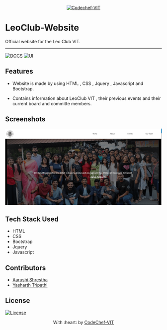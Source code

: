 <p align="center"><a href="http://www.codechefvit.com" target="_blank">
<img src="https://s3.amazonaws.com/codechef_shared/sites/all/themes/abessive/logo-3.png" title="CodeChef-VIT" alt="Codechef-VIT"></a>
</p>

# LeoClub-Website
Official website for the Leo Club VIT.

---
[![DOCS](https://img.shields.io/badge/Documentation-see%20docs-green?style=flat-square&logo=appveyor)](https://github.com/CodeChefVIT/LeoClub-Website) 
[![UI ](https://img.shields.io/badge/User%20Interface-Link%20to%20UI-orange?style=flat-square&logo=appveyor)](https://github.com/CodeChefVIT/LeoClub-Website/blob/master/index.html)

## Features

- Website is made by using HTML , CSS , Jquery , Javascript and Bootstrap.

- Contains information about LeoClub VIT , their previous events and their current board and committe members.

## Screenshots
<img src="https://github.com/CodeChefVIT/LeoClub-Website/blob/master/assets/img/screenshot.png" alt="Project Screenshot">

## Tech Stack Used
- HTML
- CSS
- Bootstrap
- Jquery
- Javascript


## Contributors
- <a href="https://github.com/<Aarushi21>">Aarushi Shrestha</a>
- <a href="https://github.com/<yasharthratan>">Yasharth Tripathi</a>

## License

[![License](http://img.shields.io/:license-mit-blue.svg?style=flat-square)](http://badges.mit-license.org)

<p align="center">
	With :heart: by <a href="http://www.codechefvit.com" target="_blank">CodeChef-VIT</a>
</p>
